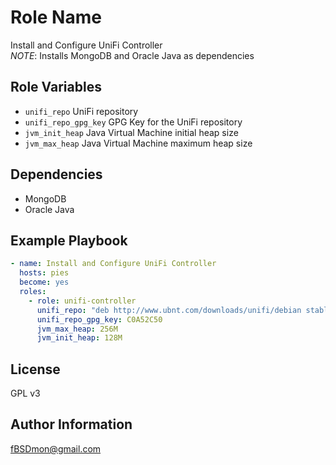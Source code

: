 Role Name
=========

Install and Configure UniFi Controller   
*NOTE*: Installs MongoDB and Oracle Java as dependencies


Role Variables
--------------

* `unifi_repo` UniFi repository
* `unifi_repo_gpg_key` GPG Key for the UniFi repository
* `jvm_init_heap` Java Virtual Machine initial heap size
* `jvm_max_heap`  Java Virtual Machine maximum heap size


Dependencies
------------

* MongoDB 
* Oracle Java

Example Playbook
----------------

```yml
- name: Install and Configure UniFi Controller
  hosts: pies
  become: yes
  roles:
    - role: unifi-controller
      unifi_repo: "deb http://www.ubnt.com/downloads/unifi/debian stable ubiquiti"
      unifi_repo_gpg_key: C0A52C50
      jvm_max_heap: 256M
      jvm_init_heap: 128M
```

License
-------

GPL v3

Author Information
------------------

fBSDmon@gmail.com
